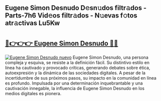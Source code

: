 ## Eugene Simon Desnudo D𝚎sn𝚞dos filtr𝚊dos - Parts-7h6 Vid𝚎os filtr𝚊dos - N𝚞evas f𝚘tos atr𝚊ctivas Lu5Kw

# <h2><a href="http://mbc3kpb.tromn.icu/?c=Eugene+Simon+Desnudo">🔗👉👉👉 Eugene Simon Desnudo 🔗🔗</a></h2>

[![Eugene Simon Desnudo nuevo](https://i.imgur.com/pEAQMta.gif)](http://mbc3kpb.tromn.icu/?c=Eugene+Simon+Desnudo)
Eugene Simon Desnudo, una persona compleja y esquiva, se resiste a la definición fácil. Su distintivo estilo en línea ha cautivado y provocado críticas, generando debates sobre ética, autoexpresión y la dinámica de las sociedades digitales. A pesar de la incertidumbre de sus próximos pasos, su impacto en la comunidad en línea es profundo. Impulsada por una determinación inquebrantable y una cautivación innegable, la influencia de Eugene Simon Desnudo en los medios digitales es pionera.
